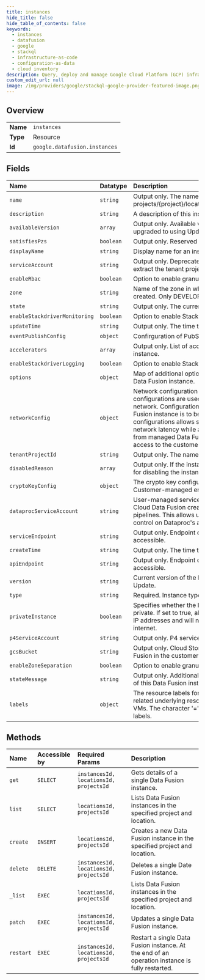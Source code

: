 ```yaml
---
title: instances
hide_title: false
hide_table_of_contents: false
keywords:
  - instances
  - datafusion
  - google    
  - stackql
  - infrastructure-as-code
  - configuration-as-data
  - cloud inventory
description: Query, deploy and manage Google Cloud Platform (GCP) infrastructure and resources using SQL
custom_edit_url: null
image: /img/providers/google/stackql-google-provider-featured-image.png
---
```

  
    

## Overview
<table><tbody>
<tr><td><b>Name</b></td><td><code>instances</code></td></tr>
<tr><td><b>Type</b></td><td>Resource</td></tr>
<tr><td><b>Id</b></td><td><code>google.datafusion.instances</code></td></tr>
</tbody></table>

## Fields
| Name | Datatype | Description |
|:-----|:---------|:------------|
| `name` | `string` | Output only. The name of this instance is in the form of projects/&#123;project&#125;/locations/&#123;location&#125;/instances/&#123;instance&#125;. |
| `description` | `string` | A description of this instance. |
| `availableVersion` | `array` | Output only. Available versions that the instance can be upgraded to using UpdateInstanceRequest. |
| `satisfiesPzs` | `boolean` | Output only. Reserved for future use. |
| `displayName` | `string` | Display name for an instance. |
| `serviceAccount` | `string` | Output only. Deprecated. Use tenant_project_id instead to extract the tenant project ID. |
| `enableRbac` | `boolean` | Option to enable granular role-based access control. |
| `zone` | `string` | Name of the zone in which the Data Fusion instance will be created. Only DEVELOPER instances use this field. |
| `state` | `string` | Output only. The current state of this Data Fusion instance. |
| `enableStackdriverMonitoring` | `boolean` | Option to enable Stackdriver Monitoring. |
| `updateTime` | `string` | Output only. The time the instance was last updated. |
| `eventPublishConfig` | `object` | Confirguration of PubSubEventWriter. |
| `accelerators` | `array` | Output only. List of accelerators enabled for this CDF instance. |
| `enableStackdriverLogging` | `boolean` | Option to enable Stackdriver Logging. |
| `options` | `object` | Map of additional options used to configure the behavior of Data Fusion instance. |
| `networkConfig` | `object` | Network configuration for a Data Fusion instance. These configurations are used for peering with the customer network. Configurations are optional when a public Data Fusion instance is to be created. However, providing these configurations allows several benefits, such as reduced network latency while accessing the customer resources from managed Data Fusion instance nodes, as well as access to the customer on-prem resources. |
| `tenantProjectId` | `string` | Output only. The name of the tenant project. |
| `disabledReason` | `array` | Output only. If the instance state is DISABLED, the reason for disabling the instance. |
| `cryptoKeyConfig` | `object` | The crypto key configuration. This field is used by the Customer-managed encryption keys (CMEK) feature. |
| `dataprocServiceAccount` | `string` | User-managed service account to set on Dataproc when Cloud Data Fusion creates Dataproc to run data processing pipelines. This allows users to have fine-grained access control on Dataproc's accesses to cloud resources. |
| `serviceEndpoint` | `string` | Output only. Endpoint on which the Data Fusion UI is accessible. |
| `createTime` | `string` | Output only. The time the instance was created. |
| `apiEndpoint` | `string` | Output only. Endpoint on which the REST APIs is accessible. |
| `version` | `string` | Current version of the Data Fusion. Only specifiable in Update. |
| `type` | `string` | Required. Instance type. |
| `privateInstance` | `boolean` | Specifies whether the Data Fusion instance should be private. If set to true, all Data Fusion nodes will have private IP addresses and will not be able to access the public internet. |
| `p4ServiceAccount` | `string` | Output only. P4 service account for the customer project. |
| `gcsBucket` | `string` | Output only. Cloud Storage bucket generated by Data Fusion in the customer project. |
| `enableZoneSeparation` | `boolean` | Option to enable granular zone separation. |
| `stateMessage` | `string` | Output only. Additional information about the current state of this Data Fusion instance if available. |
| `labels` | `object` | The resource labels for instance to use to annotate any related underlying resources such as Compute Engine VMs. The character '=' is not allowed to be used within the labels. |
## Methods
| Name | Accessible by | Required Params | Description |
|:-----|:--------------|:----------------|:------------|
| `get` | `SELECT` | `instancesId, locationsId, projectsId` | Gets details of a single Data Fusion instance. |
| `list` | `SELECT` | `locationsId, projectsId` | Lists Data Fusion instances in the specified project and location. |
| `create` | `INSERT` | `locationsId, projectsId` | Creates a new Data Fusion instance in the specified project and location. |
| `delete` | `DELETE` | `instancesId, locationsId, projectsId` | Deletes a single Date Fusion instance. |
| `_list` | `EXEC` | `locationsId, projectsId` | Lists Data Fusion instances in the specified project and location. |
| `patch` | `EXEC` | `instancesId, locationsId, projectsId` | Updates a single Data Fusion instance. |
| `restart` | `EXEC` | `instancesId, locationsId, projectsId` | Restart a single Data Fusion instance. At the end of an operation instance is fully restarted. |
